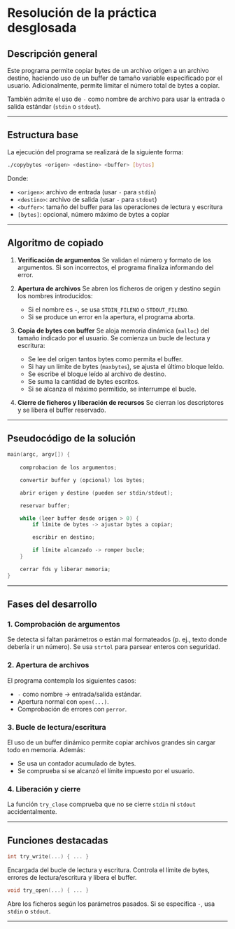 # Resolución de la práctica desglosada

## Descripción general

Este programa permite copiar bytes de un archivo origen a un archivo destino, haciendo uso de un buffer de tamaño variable especificado por el usuario. Adicionalmente, permite limitar el número total de bytes a copiar.

También admite el uso de `-` como nombre de archivo para usar la entrada o salida estándar (`stdin` o `stdout`).

---

## Estructura base

La ejecución del programa se realizará de la siguiente forma:

```bash
./copybytes <origen> <destino> <buffer> [bytes]
```

Donde:

* `<origen>`: archivo de entrada (usar `-` para `stdin`)
* `<destino>`: archivo de salida (usar `-` para `stdout`)
* `<buffer>`: tamaño del buffer para las operaciones de lectura y escritura
* `[bytes]`: opcional, número máximo de bytes a copiar

---

## Algoritmo de copiado

1. **Verificación de argumentos**
   Se validan el número y formato de los argumentos. Si son incorrectos, el programa finaliza informando del error.

2. **Apertura de archivos**
   Se abren los ficheros de origen y destino según los nombres introducidos:

   * Si el nombre es `-`, se usa `STDIN_FILENO` o `STDOUT_FILENO`.
   * Si se produce un error en la apertura, el programa aborta.

3. **Copia de bytes con buffer**
   Se aloja memoria dinámica (`malloc`) del tamaño indicado por el usuario.
   Se comienza un bucle de lectura y escritura:

   * Se lee del origen tantos bytes como permita el buffer.
   * Si hay un límite de bytes (`maxbytes`), se ajusta el último bloque leído.
   * Se escribe el bloque leído al archivo de destino.
   * Se suma la cantidad de bytes escritos.
   * Si se alcanza el máximo permitido, se interrumpe el bucle.

4. **Cierre de ficheros y liberación de recursos**
   Se cierran los descriptores y se libera el buffer reservado.

---

## Pseudocódigo de la solución

```c
main(argc, argv[]) {
    
    comprobacion de los argumentos;

    convertir buffer y (opcional) los bytes;

    abrir origen y destino (pueden ser stdin/stdout);

    reservar buffer;

    while (leer buffer desde origen > 0) {
        if límite de bytes -> ajustar bytes a copiar;

        escribir en destino;

        if límite alcanzado -> romper bucle;
    }

    cerrar fds y liberar memoria;
}
```

---

## Fases del desarrollo

### 1. Comprobación de argumentos

Se detecta si faltan parámetros o están mal formateados (p. ej., texto donde debería ir un número). Se usa `strtol` para parsear enteros con seguridad.

### 2. Apertura de archivos

El programa contempla los siguientes casos:

* `-` como nombre → entrada/salida estándar.
* Apertura normal con `open(...)`.
* Comprobación de errores con `perror`.

### 3. Bucle de lectura/escritura

El uso de un buffer dinámico permite copiar archivos grandes sin cargar todo en memoria. Además:

* Se usa un contador acumulado de bytes.
* Se comprueba si se alcanzó el límite impuesto por el usuario.

### 4. Liberación y cierre

La función `try_close` comprueba que no se cierre `stdin` ni `stdout` accidentalmente.

---

## Funciones destacadas

```c
int try_write(...) { ... }
```

Encargada del bucle de lectura y escritura. Controla el límite de bytes, errores de lectura/escritura y libera el buffer.

```c
void try_open(...) { ... }
```

Abre los ficheros según los parámetros pasados. Si se especifica `-`, usa `stdin` o `stdout`.

---